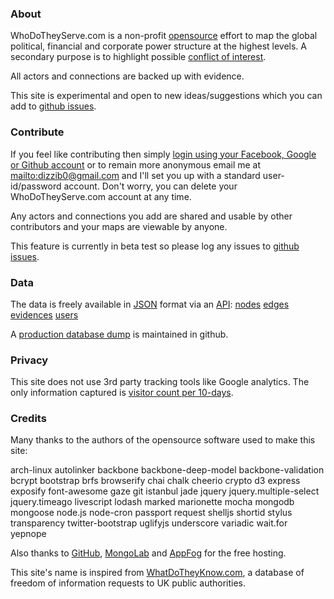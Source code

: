### About

WhoDoTheyServe.com is a non-profit [opensource] effort to map the
global political, financial and corporate power structure at the highest levels.
A secondary purpose is to highlight possible [conflict of interest][coi].

All actors and connections are backed up with evidence.

This site is experimental and open to new ideas/suggestions which
you can add to [github issues][issues].

### Contribute

If you feel like contributing then simply [login using your Facebook, Google or Github
account][login] or to remain more anonymous email me at <mailto:dizzib0@gmail.com> and I'll set you up with
a standard user-id/password account. Don't worry, you can delete your WhoDoTheyServe.com
account at any time.

Any actors and connections you add are shared and usable by other contributors and your
maps are viewable by anyone.

This feature is currently in beta test so please log any issues to [github issues][issues].

### Data

The data is freely available in [JSON] format via an [API]:
[nodes](http://wdts10.eu01.aws.af.cm/api/nodes)
[edges](http://wdts10.eu01.aws.af.cm/api/edges)
[evidences](http://wdts10.eu01.aws.af.cm/api/evidences)
[users](http://wdts10.eu01.aws.af.cm/api/users)

A [production database dump][db-dump] is maintained in github.

### Privacy

This site does not use 3rd party tracking tools like Google analytics.
The only information captured is [visitor count per 10-days][hit-count].

### Credits

Many thanks to the authors of the opensource software used to make this site:

arch-linux
autolinker
backbone
backbone-deep-model
backbone-validation
bcrypt
bootstrap
brfs
browserify
chai
chalk
cheerio
crypto
d3
express
exposify
font-awesome
gaze
git
istanbul
jade
jquery
jquery.multiple-select
jquery.timeago
livescript
lodash
marked
marionette
mocha
mongodb
mongoose
node.js
node-cron
passport
request
shelljs
shortid
stylus
transparency
twitter-bootstrap
uglifyjs
underscore
variadic
wait.for
yepnope

Also thanks to [GitHub], [MongoLab] and [AppFog] for the free hosting.

This site's name is inspired from [WhatDoTheyKnow.com][wdtk], a database of freedom of
information requests to UK public authorities.


[appfog]:     http://appfog.com
[api]:        http://en.wikipedia.org/wiki/Application_programming_interface
[beta]:       https://en.wikipedia.org/wiki/Software_release_life_cycle
[coi]:        http://en.wikipedia.org/wiki/Conflict_of_interest
[db-dump]:    https://github.com/dizzib/prod-db-dump
[hit-count]:  http://wdts10.eu01.aws.af.cm/api/hive/n-hits-2014
[github]:     https://github.com
[issues]:     https://github.com/dizzib/WhoDoTheyServe.com/issues
[json]:       http://en.wikipedia.org/wiki/Json
[login]:      #/user/signin
[mongolab]:   http://mongolab.com
[opensource]: https://github.com/dizzib/WhoDoTheyServe.com
[wdtk]:       https://www.whatdotheyknow.com
